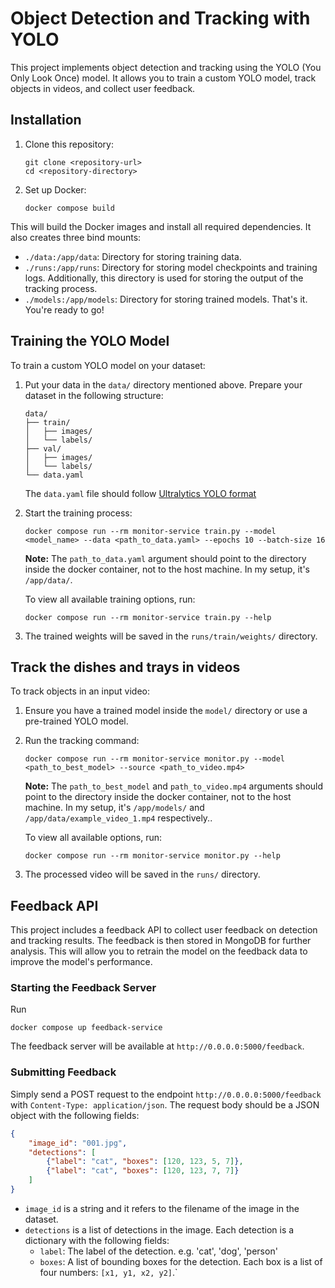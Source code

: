 # Object Detection and Tracking with YOLO

This project implements object detection and tracking using the YOLO (You Only Look Once) model.
It allows you to train a custom YOLO model, track objects in videos, and collect user feedback.

## Installation

1. Clone this repository:
   ```
   git clone <repository-url>
   cd <repository-directory>
   ```

2. Set up Docker:
   ```
   docker compose build
   ```

This will build the Docker images and install all required dependencies.
It also creates three bind mounts:
- `./data:/app/data`: Directory for storing training data.
- `./runs:/app/runs`: Directory for storing model checkpoints and training logs.
  Additionally, this directory is used for storing the output of the tracking process.
- `./models:/app/models`: Directory for storing trained models.
That's it. You're ready to go!

## Training the YOLO Model

To train a custom YOLO model on your dataset:

1. Put your data in the `data/` directory mentioned above. Prepare your dataset in the following structure:
   ```
   data/
   ├── train/
   │   ├── images/
   │   └── labels/
   ├── val/
   │   ├── images/
   │   └── labels/
   └── data.yaml
   ```
   The `data.yaml` file should follow [Ultralytics YOLO format](https://docs.ultralytics.com/datasets/detect/#ultralytics-yolo-format)

2. Start the training process:
   ```
   docker compose run --rm monitor-service train.py --model <model_name> --data <path_to_data.yaml> --epochs 10 --batch-size 16
   ```

   **Note:** The `path_to_data.yaml` argument should point to the directory inside the docker container, not to the host machine. In
   my setup, it's `/app/data/`.

   To view all available training options, run:
   ```
   docker compose run --rm monitor-service train.py --help
   ```

3. The trained weights will be saved in the `runs/train/weights/` directory.

## Track the dishes and trays in videos

To track objects in an input video:

1. Ensure you have a trained model inside the `model/` directory or use a pre-trained YOLO model.

2. Run the tracking command:
   ```
   docker compose run --rm monitor-service monitor.py --model <path_to_best_model> --source <path_to_video.mp4>
   ```

   **Note:** The `path_to_best_model` and `path_to_video.mp4` arguments should point to the directory inside the docker container, not to the host machine. In
   my setup, it's `/app/models/` and `/app/data/example_video_1.mp4` respectively..

   To view all available options, run:
    ```
   docker compose run --rm monitor-service monitor.py --help
   ```

3. The processed video will be saved in the `runs/` directory.

## Feedback API

This project includes a feedback API to collect user feedback on detection and tracking results.
The feedback is then stored in MongoDB for further analysis. This will allow you to retrain the model on the feedback data to
improve the model's performance.

### Starting the Feedback Server

Run

```shell
docker compose up feedback-service
```

The feedback server will be available at `http://0.0.0.0:5000/feedback`.

### Submitting Feedback

Simply send a POST request to the endpoint `http://0.0.0.0:5000/feedback` with `Content-Type: application/json`.
The request body should be a JSON object with the following fields:

```json
{
    "image_id": "001.jpg",
    "detections": [
        {"label": "cat", "boxes": [120, 123, 5, 7]},
        {"label": "cat", "boxes": [120, 123, 7, 7]}
    ]
}
```
* `image_id` is a string and it refers to the filename of the image in the dataset.
* `detections` is a list of detections in the image. Each detection is a dictionary with the following fields:
    * `label`: The label of the detection. e.g. 'cat', 'dog', 'person'
    * `boxes`: A list of bounding boxes for the detection. Each box is a list of four numbers: `[x1, y1, x2, y2]`.`

